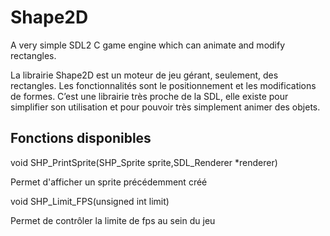 # Shape2D
A very simple SDL2 C game engine which can animate and modify rectangles.

La librairie Shape2D est un moteur de jeu gérant, seulement, des rectangles. Les fonctionnalités sont le positionnement et les modifications de formes. C’est une librairie très proche de la SDL, elle existe pour simplifier son utilisation et pour pouvoir très simplement animer des objets.



## Fonctions disponibles

void SHP_PrintSprite(SHP_Sprite sprite,SDL_Renderer *renderer)
  
Permet d'afficher un sprite précédemment créé

void SHP_Limit_FPS(unsigned int limit)
  
Permet de contrôler la limite de fps au sein du jeu
